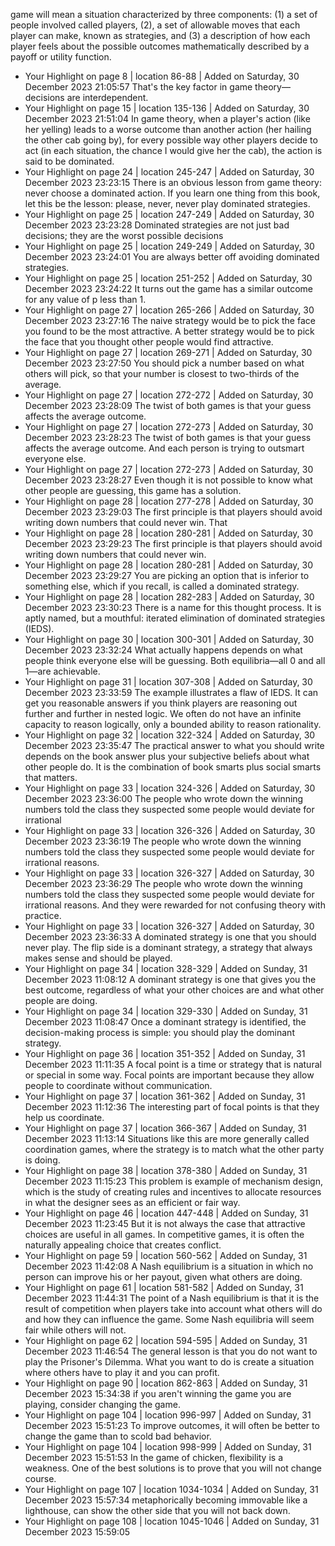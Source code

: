 game will mean a situation characterized by three components: (1) a set of people involved called players, (2), a set of allowable moves that each player can make, known as strategies, and (3) a description of how each player feels about the possible outcomes mathematically described by a payoff or utility function.
- Your Highlight on page 8 | location 86-88 | Added on Saturday, 30 December 2023 21:05:57
That's the key factor in game theory—decisions are interdependent.
- Your Highlight on page 15 | location 135-136 | Added on Saturday, 30 December 2023 21:51:04
In game theory, when a player's action (like her yelling) leads to a worse outcome than another action (her hailing the other cab going by), for every possible way other players decide to act (in each situation, the chance I would give her the cab), the action is said to be dominated.
- Your Highlight on page 24 | location 245-247 | Added on Saturday, 30 December 2023 23:23:15
There is an obvious lesson from game theory: never choose a dominated action. If you learn one thing from this book, let this be the lesson: please, never, never play dominated strategies.
- Your Highlight on page 25 | location 247-249 | Added on Saturday, 30 December 2023 23:23:28
Dominated strategies are not just bad decisions; they are the worst possible decisions
- Your Highlight on page 25 | location 249-249 | Added on Saturday, 30 December 2023 23:24:01
You are always better off avoiding dominated strategies.
- Your Highlight on page 25 | location 251-252 | Added on Saturday, 30 December 2023 23:24:22
It turns out the game has a similar outcome for any value of p less than 1.
- Your Highlight on page 27 | location 265-266 | Added on Saturday, 30 December 2023 23:27:16
The naive strategy would be to pick the face you found to be the most attractive. A better strategy would be to pick the face that you thought other people would find attractive.
- Your Highlight on page 27 | location 269-271 | Added on Saturday, 30 December 2023 23:27:50
You should pick a number based on what others will pick, so that your number is closest to two-thirds of the average.
- Your Highlight on page 27 | location 272-272 | Added on Saturday, 30 December 2023 23:28:09
The twist of both games is that your guess affects the average outcome.
- Your Highlight on page 27 | location 272-273 | Added on Saturday, 30 December 2023 23:28:23
The twist of both games is that your guess affects the average outcome. And each person is trying to outsmart everyone else.
- Your Highlight on page 27 | location 272-273 | Added on Saturday, 30 December 2023 23:28:27
Even though it is not possible to know what other people are guessing, this game has a solution.
- Your Highlight on page 28 | location 277-278 | Added on Saturday, 30 December 2023 23:29:03
The first principle is that players should avoid writing down numbers that could never win. That
- Your Highlight on page 28 | location 280-281 | Added on Saturday, 30 December 2023 23:29:23
The first principle is that players should avoid writing down numbers that could never win.
- Your Highlight on page 28 | location 280-281 | Added on Saturday, 30 December 2023 23:29:27
You are picking an option that is inferior to something else, which if you recall, is called a dominated strategy.
- Your Highlight on page 28 | location 282-283 | Added on Saturday, 30 December 2023 23:30:23
There is a name for this thought process. It is aptly named, but a mouthful: iterated elimination of dominated strategies (IEDS).
- Your Highlight on page 30 | location 300-301 | Added on Saturday, 30 December 2023 23:32:24
What actually happens depends on what people think everyone else will be guessing. Both equilibria—all 0 and all 1—are achievable.
- Your Highlight on page 31 | location 307-308 | Added on Saturday, 30 December 2023 23:33:59
The example illustrates a flaw of IEDS. It can get you reasonable answers if you think players are reasoning out further and further in nested logic. We often do not have an infinite capacity to reason logically, only a bounded ability to reason rationality.
- Your Highlight on page 32 | location 322-324 | Added on Saturday, 30 December 2023 23:35:47
The practical answer to what you should write depends on the book answer plus your subjective beliefs about what other people do. It is the combination of book smarts plus social smarts that matters.
- Your Highlight on page 33 | location 324-326 | Added on Saturday, 30 December 2023 23:36:00
The people who wrote down the winning numbers told the class they suspected some people would deviate for irrational
- Your Highlight on page 33 | location 326-326 | Added on Saturday, 30 December 2023 23:36:19
The people who wrote down the winning numbers told the class they suspected some people would deviate for irrational reasons.
- Your Highlight on page 33 | location 326-327 | Added on Saturday, 30 December 2023 23:36:29
The people who wrote down the winning numbers told the class they suspected some people would deviate for irrational reasons. And they were rewarded for not confusing theory with practice.
- Your Highlight on page 33 | location 326-327 | Added on Saturday, 30 December 2023 23:36:33
A dominated strategy is one that you should never play. The flip side is a dominant strategy, a strategy that always makes sense and should be played.
- Your Highlight on page 34 | location 328-329 | Added on Sunday, 31 December 2023 11:08:12
A dominant strategy is one that gives you the best outcome, regardless of what your other choices are and what other people are doing.
- Your Highlight on page 34 | location 329-330 | Added on Sunday, 31 December 2023 11:08:47
Once a dominant strategy is identified, the decision-making process is simple: you should play the dominant strategy.
- Your Highlight on page 36 | location 351-352 | Added on Sunday, 31 December 2023 11:11:35
A focal point is a time or strategy that is natural or special in some way. Focal points are important because they allow people to coordinate without communication.
- Your Highlight on page 37 | location 361-362 | Added on Sunday, 31 December 2023 11:12:36
The interesting part of focal points is that they help us coordinate.
- Your Highlight on page 37 | location 366-367 | Added on Sunday, 31 December 2023 11:13:14
Situations like this are more generally called coordination games, where the strategy is to match what the other party is doing.
- Your Highlight on page 38 | location 378-380 | Added on Sunday, 31 December 2023 11:15:23
This problem is example of mechanism design, which is the study of creating rules and incentives to allocate resources in what the designer sees as an efficient or fair way.
- Your Highlight on page 46 | location 447-448 | Added on Sunday, 31 December 2023 11:23:45
But it is not always the case that attractive choices are useful in all games. In competitive games, it is often the naturally appealing choice that creates conflict.
- Your Highlight on page 59 | location 560-562 | Added on Sunday, 31 December 2023 11:42:08
A Nash equilibrium is a situation in which no person can improve his or her payout, given what others are doing.
- Your Highlight on page 61 | location 581-582 | Added on Sunday, 31 December 2023 11:44:31
The point of a Nash equilibrium is that it is the result of competition when players take into account what others will do and how they can influence the game. Some Nash equilibria will seem fair while others will not.
- Your Highlight on page 62 | location 594-595 | Added on Sunday, 31 December 2023 11:46:54
The general lesson is that you do not want to play the Prisoner's Dilemma. What you want to do is create a situation where others have to play it and you can profit.
- Your Highlight on page 90 | location 862-863 | Added on Sunday, 31 December 2023 15:34:38
if you aren't winning the game you are playing, consider changing the game.
- Your Highlight on page 104 | location 996-997 | Added on Sunday, 31 December 2023 15:51:23
To improve outcomes, it will often be better to change the game than to scold bad behavior.
- Your Highlight on page 104 | location 998-999 | Added on Sunday, 31 December 2023 15:51:53
In the game of chicken, flexibility is a weakness. One of the best solutions is to prove that you will not change course.
- Your Highlight on page 107 | location 1034-1034 | Added on Sunday, 31 December 2023 15:57:34
metaphorically becoming immovable like a lighthouse, can show the other side that you will not back down.
- Your Highlight on page 108 | location 1045-1046 | Added on Sunday, 31 December 2023 15:59:05
